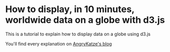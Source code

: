 How to display, in 10 minutes, worldwide data on a globe with d3.js
===========================

This is a tutorial to explain how to display data on a globe using d3.js

You'll find every explanation on [AngryKatze's blog][1]


  [1]: http://blog.angrykatze.com/dataviz/2013/06/28/how-to-display-worldwide-data-on-a-globe-with-d3/

